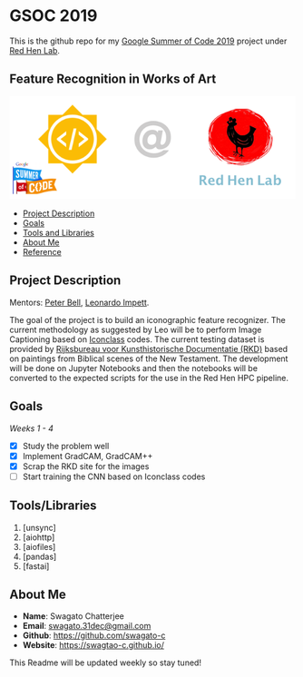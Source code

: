 # GSOC 2019
This is the github repo for my [Google Summer of Code 2019](https://summerofcode.withgoogle.com/projects/#5067547718713344) project under [Red Hen Lab](http://www.redhenlab.org/).

## Feature Recognition in Works of Art
![log](media/logo.png)
- [Project Description](#project-description)
- [Goals](#goals)
- [Tools and Libraries](#tools/libraries)
- [About Me](#about-me)
- [Reference](#reference)


## Project Description
Mentors: [Peter Bell](https://uni-erlangen.academia.edu/PeterBell), [Leonardo Impett](http://www.biblhertz.it/en/institute/staff/staffdatabase/staff-details/ma-leonardo-impett/).

The goal of the project is to build an iconographic feature recognizer. The current methodology as suggested by Leo will be to perform Image Captioning based on [Iconclass](http://iconclass.org) codes. The current testing dataset is provided by [Rijksbureau voor Kunsthistorische Documentatie (RKD)](http://rkd.nl) based on paintings from Biblical scenes of the New Testament. The development will be done on Jupyter Notebooks and then the notebooks will be converted to the expected scripts for the use in the Red Hen HPC pipeline.

## Goals
*Weeks 1 - 4*
- [x] Study the problem well
- [x] Implement GradCAM, GradCAM++
- [x] Scrap the RKD site for the images
- [ ] Start training the CNN based on Iconclass codes  

## Tools/Libraries
1. [unsync]
2. [aiohttp]
3. [aiofiles]
4. [pandas]
5. [fastai]

## About Me
- **Name**: Swagato Chatterjee
- **Email**: swagato.31dec@gmail.com
- **Github**: https://github.com/swagato-c
- **Website**: https://swagtao-c.github.io/

This Readme will be updated weekly so stay tuned!

